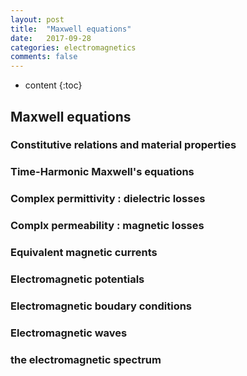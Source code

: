 ```yaml
---
layout: post
title:  "Maxwell equations"
date:   2017-09-28
categories: electromagnetics
comments: false
---
```


* content
{:toc}

## Maxwell equations

### Constitutive relations and material properties

### Time-Harmonic Maxwell's equations

### Complex permittivity : dielectric losses

### Complx permeability : magnetic losses

### Equivalent magnetic currents

### Electromagnetic potentials

### Electromagnetic boudary conditions

### Electromagnetic waves

### the electromagnetic spectrum
